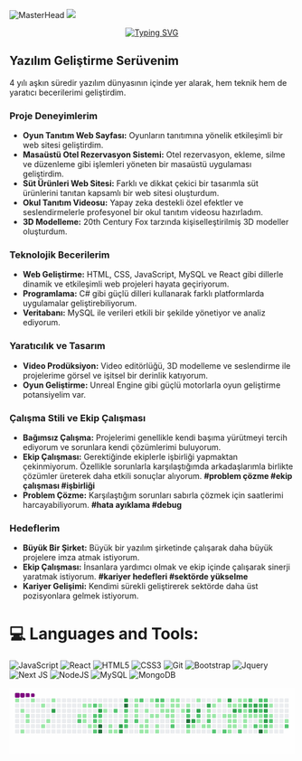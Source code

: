 ![MasterHead](https://www.stylus.co.za/wp-content/uploads/2023/10/vscode-banner.png)
![](https://komarev.com/ghpvc/?username=rmzn07-VSC&color=blue)

<div align="center">
 <a href="https://github.com/rmzn07-VSC">
  <img src="https://readme-typing-svg.demolab.com?font=Fira+Code&size=28&duration=3000&pause=500&center=true&vCenter=true&width=435&lines=%e2%9c%a8+rmzn07-VSC+%e2%9c%a8;%f0%9f%93%9a+Software+Developer+%f0%9f%92%bb;Welcome+To+My+Profile+%f0%9f%91%80" alt="Typing SVG" />
 </a>
</div>


## Yazılım Geliştirme Serüvenim

4 yılı aşkın süredir yazılım dünyasının içinde yer alarak, hem teknik hem de yaratıcı becerilerimi geliştirdim.

### Proje Deneyimlerim
* **Oyun Tanıtım Web Sayfası:** Oyunların tanıtımına yönelik etkileşimli bir web sitesi geliştirdim.
* **Masaüstü Otel Rezervasyon Sistemi:** Otel rezervasyon, ekleme, silme ve düzenleme gibi işlemleri yöneten bir masaüstü uygulaması geliştirdim.
* **Süt Ürünleri Web Sitesi:** Farklı ve dikkat çekici bir tasarımla süt ürünlerini tanıtan kapsamlı bir web sitesi oluşturdum.
* **Okul Tanıtım Videosu:** Yapay zeka destekli özel efektler ve seslendirmelerle profesyonel bir okul tanıtım videosu hazırladım.
* **3D Modelleme:** 20th Century Fox tarzında kişiselleştirilmiş 3D modeller oluşturdum.



### Teknolojik Becerilerim
* **Web Geliştirme:** HTML, CSS, JavaScript, MySQL ve React gibi dillerle dinamik ve etkileşimli web projeleri hayata geçiriyorum.
* **Programlama:** C# gibi güçlü dilleri kullanarak farklı platformlarda uygulamalar geliştirebiliyorum. 
* **Veritabanı:** MySQL ile verileri etkili bir şekilde yönetiyor ve analiz ediyorum.

### Yaratıcılık ve Tasarım
* **Video Prodüksiyon:** Video editörlüğü, 3D modelleme ve seslendirme ile projelerime görsel ve işitsel bir derinlik katıyorum.
* **Oyun Geliştirme:** Unreal Engine gibi güçlü motorlarla oyun geliştirme potansiyelim var.

### Çalışma Stili ve Ekip Çalışması
* **Bağımsız Çalışma:** Projelerimi genellikle kendi başıma yürütmeyi tercih ediyorum ve sorunlara kendi çözümlerimi buluyorum.
* **Ekip Çalışması:** Gerektiğinde ekiplerle işbirliği yapmaktan çekinmiyorum. Özellikle sorunlarla karşılaştığımda arkadaşlarımla birlikte çözümler üreterek daha etkili sonuçlar alıyorum. **#problem çözme #ekip çalışması #işbirliği**
* **Problem Çözme:** Karşılaştığım sorunları sabırla çözmek için saatlerimi harcayabiliyorum. **#hata ayıklama #debug**

### Hedeflerim
* **Büyük Bir Şirket:** Büyük bir yazılım şirketinde çalışarak daha büyük projelere imza atmak istiyorum.
* **Ekip Çalışması:** İnsanlara yardımcı olmak ve ekip içinde çalışarak sinerji yaratmak istiyorum. **#kariyer hedefleri #sektörde yükselme**
* **Kariyer Gelişimi:** Kendimi sürekli geliştirerek sektörde daha üst pozisyonlara gelmek istiyorum.

# 💻 Languages and Tools:
![JavaScript](https://img.shields.io/badge/javascript-%23323330.svg?style=for-the-badge&logo=javascript&logoColor=%23F7DF1E)
![React](https://img.shields.io/badge/react-%2320232a.svg?style=for-the-badge&logo=react&logoColor=%2361DAFB)
![HTML5](https://img.shields.io/badge/html5-%23E34F26.svg?style=for-the-badge&logo=html5&logoColor=white)
![CSS3](https://img.shields.io/badge/css3-%231572B6.svg?style=for-the-badge&logo=css3&logoColor=white)
![Git](https://img.shields.io/badge/git-%23F05033.svg?style=for-the-badge&logo=git&logoColor=white)
![Bootstrap](https://img.shields.io/badge/bootstrap-%23563D7C.svg?style=for-the-badge&logo=bootstrap&logoColor=white)
![Jquery](https://img.shields.io/badge/jQuery-%230769AD.svg?logo=jquery&style=for-the-badge&logoColor=white)
![Next JS](https://img.shields.io/badge/Next-black.svg?logo=next.js&style=for-the-badge&logoColor=white)
![NodeJS](https://img.shields.io/badge/node.js-6DA55F?style=for-the-badge&logo=node.js&logoColor=white)
![MySQL](https://img.shields.io/badge/mysql-%2300f.svg?style=for-the-badge&logo=mysql&logoColor=white)
![MongoDB](https://img.shields.io/badge/MongoDB-%234ea94b.svg?style=for-the-badge&logo=mongodb&logoColor=white)



![MasterHead](https://raw.githubusercontent.com/Platane/snk/output/github-contribution-grid-snake.gif)
